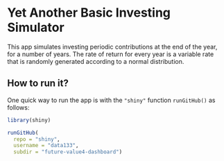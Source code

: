 # Yet Another Basic Investing Simulator

This app simulates investing periodic contributions at the end of the year, for 
a number of years. 
The rate of return for every year is a variable rate that is randomly generated according to a normal distribution.


## How to run it?

One quick way to run the app is with the `"shiny"` function `runGitHub()` as follows:

```R
library(shiny)

runGitHub(
  repo = "shiny", 
  username = "data133", 
  subdir = "future-value4-dashboard")
```

